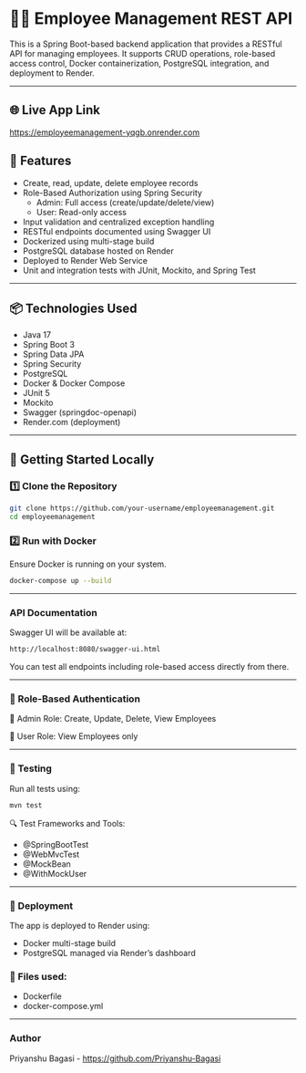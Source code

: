 # 👨‍💻 Employee Management REST API

This is a Spring Boot-based backend application that provides a RESTful API for managing employees. It supports CRUD operations, role-based access control, Docker containerization, PostgreSQL integration, and deployment to Render.

---

## 🌐 Live App Link
https://employeemanagement-yqgb.onrender.com


##  🚀 Features

- Create, read, update, delete employee records
- Role-Based Authorization using Spring Security
  - Admin: Full access (create/update/delete/view)
  - User: Read-only access
- Input validation and centralized exception handling
- RESTful endpoints documented using Swagger UI
- Dockerized using multi-stage build
- PostgreSQL database hosted on Render
- Deployed to Render Web Service
- Unit and integration tests with JUnit, Mockito, and Spring Test

---

## 📦 Technologies Used

- Java 17
- Spring Boot 3
- Spring Data JPA
- Spring Security
- PostgreSQL
- Docker & Docker Compose
- JUnit 5
- Mockito
- Swagger (springdoc-openapi)
- Render.com (deployment)

---

## 🔧 Getting Started Locally

### 1️⃣ Clone the Repository

```bash
git clone https://github.com/your-username/employeemanagement.git
cd employeemanagement
```

### 2️⃣ Run with Docker

Ensure Docker is running on your system.

```bash
docker-compose up --build
```

---

### API Documentation
Swagger UI will be available at:

```bash
http://localhost:8080/swagger-ui.html
```
You can test all endpoints including role-based access directly from there.

---

### 🔐 Role-Based Authentication

👤 Admin Role:
Create, Update, Delete, View Employees

👥 User Role:
View Employees only

---

### 🧪 Testing
Run all tests using:

```bash
mvn test
```

🔍 Test Frameworks and Tools:

- @SpringBootTest
- @WebMvcTest
- @MockBean
- @WithMockUser

---

### 🚢 Deployment
The app is deployed to Render using:

- Docker multi-stage build
- PostgreSQL managed via Render’s dashboard

### 🔧 Files used:
- Dockerfile
- docker-compose.yml

---

### Author
Priyanshu Bagasi - https://github.com/Priyanshu-Bagasi
